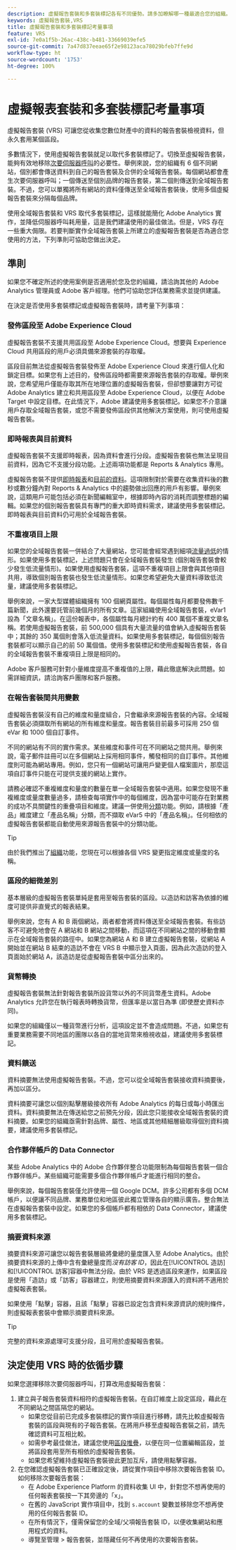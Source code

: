 ```yaml
---
description: 虛擬報告套裝和多套裝標記各有不同優勢。請多加瞭解哪一種最適合您的組織。
keywords: 虛擬報告套裝,VRS
title: 虛擬報告套裝和多套裝標記考量事項
feature: VRS
exl-id: 7e0a1f5b-26ac-438c-b481-33669039efe5
source-git-commit: 7a47d837eeae65f2e98123aca78029bfeb7ffe9d
workflow-type: ht
source-wordcount: '1753'
ht-degree: 100%

---
```


# 虛擬報表套裝和多套裝標記考量事項

虛擬報告套裝 (VRS) 可讓您從收集您數位財產中的資料的報告套裝檢視資料，但永久套用某個區段。

多數情況下，使用虛擬報告套裝就足以取代多套裝標記了。切換至虛擬報告套裝，能夠有效地移除[次要伺服器呼叫](/help/admin/c-server-call-usage/overage-overview.md)的必要性。舉例來說，您的組織有 6 個不同網站，個別都會傳送資料到自己的報告套裝及合併的全域報告套裝。每個網站都會產生次要伺服器呼叫；一個傳送至個別品牌的報告套裝，第二個則傳送到全域報告套裝。不過，您可以單獨將所有網站的資料僅傳送至全域報告套裝後，使用多個虛擬報告套裝來分隔每個品牌。

使用全域報告套裝和 VRS 取代多套裝標記，這樣就能簡化 Adobe Analytics 實作，並降低伺服器呼叫耗用量，這是我們建議使用的最佳做法。但是，VRS 存在一些重大侷限。若要判斷實作全域報告套裝上所建立的虛擬報告套裝是否為適合您使用的方法，下列準則可協助您做出決定。

## 準則

如果您不確定所述的使用案例是否適用於您及您的組織，請洽詢其他的 Adobe Analytics 管理員或 Adobe 客戶經理。他們可協助您評估業務需求並提供建議。

在決定是否使用多套裝標記或虛擬報告套裝時，請考量下列事項：

### 發佈區段至 Adobe Experience Cloud

虛擬報告套裝不支援共用區段至 Adobe Experience Cloud。想要與 Experience Cloud 共用區段的用戶必須具備來源套裝的存取權。

區段目前無法從虛擬報告套裝發佈至 Adobe Experience Cloud 來進行個人化和鎖定目標。如果您有上述目的，發佈區段時都需要來源報告套裝的存取權。舉例來說，您希望用戶僅能存取其所在地理位置的虛擬報告套裝，但卻想要讓對方可從 Adobe Analytics 建立和共用區段至 Adobe Experience Cloud，以便在 Adobe Target 中設定目標。在此情況下，Adobe 建議使用多套裝標記。如果您不介意讓用戶存取全域報告套裝，或您不需要發佈區段供其他解決方案使用，則可使用虛擬報告套裝。

### 即時報表與目前資料

虛擬報告套裝不支援即時報表，因為資料會進行分段。虛擬報告套裝也無法呈現目前資料，因為它不支援分段功能。上述兩項功能都是 Reports &amp; Analytics 專用。

虛擬報告套裝不提供[即時報表](/help/admin/admin/realtime/t-realtime-admin.md)和[目前的資料](/help/technotes/latency.md)。這項限制對於需要在收集資料後的數秒或數分鐘內對 Reports &amp; Analytics 中的趨勢做出回應的用戶有影響。舉例來說，這類用戶可能包括必須在新聞編輯室中，根據即時內容的消耗而調整標題的編輯。如果您的個別報告套裝具有專門的重大即時資料需求，建議使用多套裝標記。即時報表與目前資料仍可用於全域報告套裝。

### 不重複項目上限

如果您的全域報告套裝一併結合了大量網站，您可能會經常遇到細項[流量過低](/help/technotes/low-traffic.md)的情形。如果使用多套裝標記，上述問題只會在全域報告套裝發生 (個別報告套裝會較少發生低流量情形)。如果使用虛擬報告套裝，這項不重複項目上限會與其他項目共用，導致個別報告套裝也發生低流量情形。如果您希望避免大量資料導致低流量，建議使用多套裝標記。

舉例來說，一家大型媒體組織擁有 100 個網頁屬性。每個屬性每月都要發佈數千篇新聞，此外還要託管前幾個月的所有文章。這家組織使用全域報告套裝，eVar1 設為「文章名稱」。在這份報表中，各個屬性每月總計約有 400 萬個不重複文章名稱。若使用虛擬報告套裝，前 500,000 個具有大量流量的值會納入虛擬報告套裝中；其餘的 350 萬個則會落入低流量資料。如果使用多套裝標記，每個個別報告套裝都可以顯示自己的前 50 萬個值。使用多套裝標記和使用虛擬報告套裝，各自的全域報告套裝不重複項目上限是相同的。

Adobe 客戶服務可針對小量維度提高不重複值的上限，藉此徹底解決此問題。如需詳細資訊，請洽詢客戶團隊和客戶服務。

### 在報告套裝間共用變數

虛擬報告套裝沒有自己的維度和量度組合，只會繼承來源報告套裝的內容。全域報告套裝必須擷取所有網站的所有維度和量度。報告套裝目前最多可採用 250 個 eVar 和 1000 個自訂事件。

不同的網站有不同的實作需求。某些維度和事件可在不同網站之間共用。舉例來說，電子郵件註冊可以在多個網站上採用相同事件，觸發相同的自訂事件。其他維度則可能為網站專用。例如，您只有一個網站可讓用戶變更個人檔案圖片，那麼這項自訂事件只能在可提供支援的網站上實作。

請務必確認不重複維度和量度的數量在單一全域報告套裝中適用。如果您發現不重複維度或量度數量過多，請檢查每項實作中的每個維度，因為當中可能存在對業務的成功不具關鍵性的重疊項目和維度。建議一併使用[分類](/help/components/classifications/c-classifications.md)功能。例如，請根據「產品」維度建立「產品名稱」分類，而不擷取 eVar5 中的「產品名稱」。任何相依的虛擬報告套裝都能自動使用來源報告套裝中的分類功能。

>[!TIP]
>
>由於我們推出了[組織](/help/analyze/analysis-workspace/curate-share/curate.md)功能，您現在可以根據各個 VRS 變更指定維度或量度的名稱。

### 區段的細微差別

基本層級的虛擬報告套裝單純是套用至報告套裝的區段。以造訪和訪客為依據的維度可提供非直覺式的報表結果。

舉例來說，您有 A 和 B 兩個網站，兩者都會將資料傳送至全域報告套裝。有些訪客不可避免地會在 A 網站和 B 網站之間移動，而這項在不同網站之間的移動會顯示在全域報告套裝的路徑中。如果您為網站 A 和 B 建立虛擬報告套裝，從網站 A 開始並在網站 B 結束的造訪不會在 VRS B 中顯示登入頁面，因為此次造訪的登入頁面始於網站 A，該造訪是從虛擬報告套裝中區分出來的。

### 貨幣轉換

虛擬報告套裝無法針對報告套裝所設貨幣以外的不同貨幣產生資料。Adobe Analytics 允許您在執行報表時轉換貨幣，但匯率是以當日為準 (即使歷史資料亦同)。

如果您的組織僅以一種貨幣進行分析，這項設定並不會造成問題。不過，如果您有重要業務需要不同地區的團隊以各自的當地貨幣來檢視收益，建議使用多套裝標記。

### 資料饋送

資料摘要無法使用虛擬報告套裝。不過，您可以從全域報告套裝接收資料摘要後，再加以區分。

資料摘要可讓您以個別點擊層級接收所有 Adobe Analytics 的每日或每小時匯出資料。資料摘要無法在傳送給您之前預先分段，因此您只能接收全域報告套裝的資料摘要。如果您的組織亟需針對品牌、屬性、地區或其他精細層級取得個別資料摘要，建議使用多套裝標記。

### 合作夥伴帳戶的 Data Connector

某些 Adobe Analytics 中的 Adobe 合作夥伴整合功能限制為每個報告套裝一個合作夥伴帳戶。某些組織可能需要多個合作夥伴帳戶才能進行相同的整合。

舉例來說，每個報告套裝僅允許使用一個 Google DCM。許多公司都有多個 DCM 帳戶，以便讓不同品牌、業務單位和地區彼此獨立管理各自的顯示廣告。整合無法在虛擬報告套裝中設定。如果您的多個帳戶都有相依的 Data Connector，建議使用多套裝標記。

### 摘要資料來源

摘要資料來源可讓您以報告套裝層級將彙總的量度匯入至 Adobe Analytics。由於摘要資料來源的上傳中含有彙總量度而&#x200B;*沒有訪客 ID*，因此在[!UICONTROL 造訪]和[!UICONTROL 訪客]容器中無法分段。由於 VRS 是透過區段來運作，如果區段是使用「造訪」或「訪客」容器建立，則使用摘要資料來源匯入的資料將不適用於虛擬報表套裝。

如果使用「點擊」容器，且該「點擊」容器已設定包含資料來源資訊的規則條件，則虛擬報表套裝中會顯示摘要資料來源。

>[!TIP]
>
>完整的資料來源處理可支援分段，且可用於虛擬報告套裝。

## 決定使用 VRS 時的依循步驟

如果您選擇移除次要伺服器呼叫，打算改用虛擬報告套裝：

1. 建立與子報告套裝資料相符的虛擬報告套裝。在自訂維度上設定區段，藉此在不同網站之間區隔您的網站。
   * 如果您從目前已完成多套裝標記的實作項目進行移轉，請先比較虛擬報告套裝的區段與現有的子報告套裝。在將用戶移至虛擬報告套裝之前，請先確認資料可互相比較。
   * 如需參考最佳做法，建議您使用[區段堆疊](/help/components/segmentation/segmentation-workflow/seg-build.md)，以便在同一位置編輯區段，並將區段套用至所有相依的虛擬報告套裝。
   * 如果您希望維持虛擬報告套裝彼此更加互斥，請使用點擊容器。
2. 在您確認虛擬報告套裝已正確設定後，請從實作項目中移除次要報告套裝 ID。如何移除次要報告套裝：
   * 在 Adobe Experience Platform 的資料收集 UI 中，針對您不想再使用的任何報表套裝按一下其旁邊的「x」。
   * 在舊的 JavaScript 實作項目中，找到 `s.account` 變數並移除您不想再使用的任何報告套裝 ID。
   * 在所有情況下，僅需保留您的全域/父項報告套裝 ID，以便收集網站和應用程式的資料。
   * 導覽至管理 > 報告套裝，並隱藏任何不再使用的次要報告套裝。
